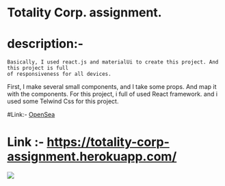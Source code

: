 
# Totality Corp. assignment.


# description:-


    Basically, I used react.js and materialUi to create this project. And this project is full 
    of responsiveness for all devices.
First, I make several small components, and I take some 
props. And map it with the components.
For this project, i full of used React framework.
and i used some Telwind Css for this project.



#Link:- <a target="_blank" href="https://totality-corp-assignment.herokuapp.com/">OpenSea</a>
# Link :- https://totality-corp-assignment.herokuapp.com/

<img src="https://github.com/Satya12325/Totality_crope_project/blob/master/screencapture-totality-corp-assignment-herokuapp-2022-03-01-01_45_42.png"/>
